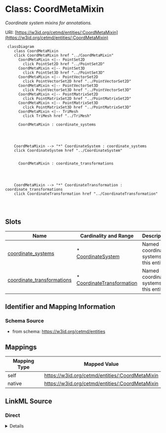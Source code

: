 

# Class: CoordMetaMixin


_Coordinate system mixins for annotations._





URI: [https://w3id.org/cetmd/entities/:CoordMetaMixin](https://w3id.org/cetmd/entities/:CoordMetaMixin)






```mermaid
 classDiagram
    class CoordMetaMixin
    click CoordMetaMixin href "../CoordMetaMixin"
      CoordMetaMixin <|-- PointSet2D
        click PointSet2D href "../PointSet2D"
      CoordMetaMixin <|-- PointSet3D
        click PointSet3D href "../PointSet3D"
      CoordMetaMixin <|-- PointVectorSet2D
        click PointVectorSet2D href "../PointVectorSet2D"
      CoordMetaMixin <|-- PointVectorSet3D
        click PointVectorSet3D href "../PointVectorSet3D"
      CoordMetaMixin <|-- PointMatrixSet2D
        click PointMatrixSet2D href "../PointMatrixSet2D"
      CoordMetaMixin <|-- PointMatrixSet3D
        click PointMatrixSet3D href "../PointMatrixSet3D"
      CoordMetaMixin <|-- TriMesh
        click TriMesh href "../TriMesh"
      
      CoordMetaMixin : coordinate_systems
        
          
    
    
    CoordMetaMixin --> "*" CoordinateSystem : coordinate_systems
    click CoordinateSystem href "../CoordinateSystem"

        
      CoordMetaMixin : coordinate_transformations
        
          
    
    
    CoordMetaMixin --> "*" CoordinateTransformation : coordinate_transformations
    click CoordinateTransformation href "../CoordinateTransformation"

        
      
```




<!-- no inheritance hierarchy -->


## Slots

| Name | Cardinality and Range | Description | Inheritance |
| ---  | --- | --- | --- |
| [coordinate_systems](coordinate_systems.md) | * <br/> [CoordinateSystem](CoordinateSystem.md) | Named coordinate systems for this entity | direct |
| [coordinate_transformations](coordinate_transformations.md) | * <br/> [CoordinateTransformation](CoordinateTransformation.md) | Named coordinate systems for this entity | direct |









## Identifier and Mapping Information







### Schema Source


* from schema: https://w3id.org/cetmd/entities




## Mappings

| Mapping Type | Mapped Value |
| ---  | ---  |
| self | https://w3id.org/cetmd/entities/:CoordMetaMixin |
| native | https://w3id.org/cetmd/entities/:CoordMetaMixin |







## LinkML Source

<!-- TODO: investigate https://stackoverflow.com/questions/37606292/how-to-create-tabbed-code-blocks-in-mkdocs-or-sphinx -->

### Direct

<details>
```yaml
name: CoordMetaMixin
description: Coordinate system mixins for annotations.
from_schema: https://w3id.org/cetmd/entities
slots:
- coordinate_systems
- coordinate_transformations

```
</details>

### Induced

<details>
```yaml
name: CoordMetaMixin
description: Coordinate system mixins for annotations.
from_schema: https://w3id.org/cetmd/entities
attributes:
  coordinate_systems:
    name: coordinate_systems
    description: Named coordinate systems for this entity
    from_schema: https://w3id.org/cetmd/entities
    rank: 1000
    alias: coordinate_systems
    owner: CoordMetaMixin
    domain_of:
    - Image2D
    - Image3D
    - CoordMetaMixin
    range: CoordinateSystem
    multivalued: true
  coordinate_transformations:
    name: coordinate_transformations
    description: Named coordinate systems for this entity
    from_schema: https://w3id.org/cetmd/entities
    rank: 1000
    alias: coordinate_transformations
    owner: CoordMetaMixin
    domain_of:
    - Image2D
    - Image3D
    - CoordMetaMixin
    range: CoordinateTransformation
    multivalued: true

```
</details>